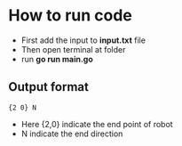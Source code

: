# How to run code
* First add the input to **input.txt** file
* Then open terminal at folder
* run **go run main.go**

## Output format

    {2 0} N
   

   * Here {2,0} indicate the end point of robot
   * N indicate the end direction
  